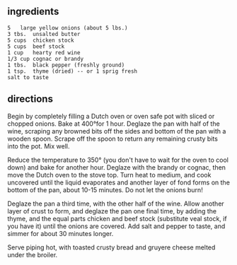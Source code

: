 ## ingredients 
```
5	large yellow onions (about 5 lbs.)
3 tbs.	unsalted butter
5 cups	chicken stock
5 cups	beef stock
1 cup	hearty red wine
1/3 cup	cognac or brandy
1 tbs.	black pepper (freshly ground)
1 tsp.	thyme (dried) -- or 1 sprig fresh
salt to taste
```

## directions

Begin by completely filling a Dutch oven or oven safe pot with sliced or chopped onions. Bake at 400°for 1 hour. Deglaze the pan with half of the wine, scraping any browned bits  off the sides and bottom of the pan with a wooden spoon. Scrape off the spoon to return any remaining crusty bits into the pot. Mix well.

Reduce the temperature to 350° (you don't have to wait for the oven to cool down) and bake for another hour. Deglaze with the brandy or cognac, then move the Dutch oven to the stove top. Turn heat to medium, and cook uncovered until the liquid evaporates and another layer of fond forms on the bottom of the pan, about 10-15 minutes. Do not let the onions burn!

Deglaze the pan a third time, with the other half of the wine. Allow another layer of crust to form, and deglaze the pan one final time, by adding the thyme, and the equal parts chicken and beef stock (substitute veal stock, if you have it) until the onions are covered. Add salt and pepper to taste, and simmer for about 30 minutes longer.

Serve piping hot, with toasted crusty bread and gruyere cheese melted under the broiler.
